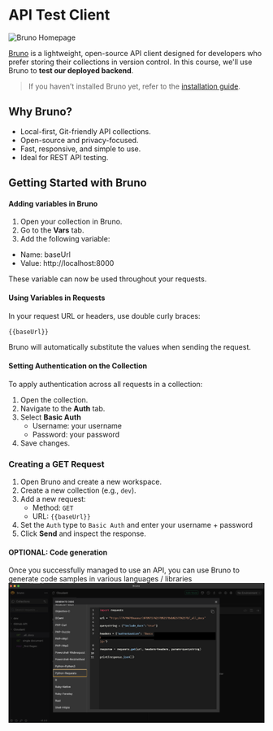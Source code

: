 # API Test Client

![Bruno Homepage](https://www.usebruno.com/_next/image?url=%2Fbruno_app%2Fbruno-homepage.png&w=1080&q=75)

[Bruno](https://www.usebruno.com/) is a lightweight, open-source API client designed for developers who prefer storing their collections in version control. In this course, we'll use Bruno to **test our deployed backend**.

> If you haven’t installed Bruno yet, refer to the [installation guide](./1_pre-requisites.md#3-bruno-api-test-client).

## Why Bruno?

- Local-first, Git-friendly API collections.
- Open-source and privacy-focused.
- Fast, responsive, and simple to use.
- Ideal for REST API testing.

## Getting Started with Bruno

#### Adding variables in Bruno

1. Open your collection in Bruno.
2. Go to the **Vars** tab.
3. Add the following variable:

- Name: baseUrl
- Value: http://localhost:8000

These variable can now be used throughout your requests.

#### Using Variables in Requests

In your request URL or headers, use double curly braces:

```bash
{{baseUrl}}
```

Bruno will automatically substitute the values when sending the request.

#### Setting Authentication on the Collection

To apply authentication across all requests in a collection:

1. Open the collection.
2. Navigate to the **Auth** tab.
3. Select **Basic Auth**
   - Username: your username
   - Password: your password
4. Save changes.

### Creating a GET Request

1. Open Bruno and create a new workspace.
2. Create a new collection (e.g., `dev`).
3. Add a new request:
   - Method: `GET`
   - URL: `{{baseUrl}}`
4. Set the `Auth` type to `Basic Auth` and enter your username + password
5. Click **Send** and inspect the response.

#### OPTIONAL: Code generation

Once you successfully managed to use an API, you can use Bruno to generate code samples in various languages / libraries <br />
![bruno_code_genretaion](./files/images/bruno_code_generation.png)
